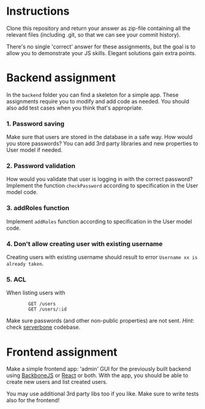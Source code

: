 # Instructions
Clone this repository and return your answer as zip-file containing all the relevant files (including .git, so that we can see your commit history). 

There's no single 'correct' answer for these assignments, but the goal is to allow you to demonstrate your JS skills. Elegant solutions gain extra points.

# Backend assignment

In the `backend` folder you can find a skeleton for a simple app. These assignments require you to modify and add code as needed. You should also add test cases when you think that's appropriate.

### 1. Password saving

Make sure that users are stored in the database in a safe way. How would you store passwords? You can add 3rd party libraries and new properties to User model if needed.

### 2. Password validation

How would you validate that user is logging in with the correct password? Implement the function `checkPassword` according to specification in the User model code.

### 3. addRoles function
Implement `addRoles` function according to specification in the User model code.

### 4. Don't allow creating user with existing username
Creating users with existing username should result to error `Username xx is already taken`.

### 5. ACL
When listing users with

			GET /users
			GET /users/:id
		
Make sure passwords (and other non-public properties) are not sent. _Hint_: check [serverbone](https://github.com/Everyplay/serverbone) codebase.


# Frontend assignment
Make a simple frontend app: 'admin' GUI for the previously built backend using [BackboneJS](http://backbonejs.org/) or [React](http://facebook.github.io/react/) or both. With the app, you should be able to create new users and list created users.

You may use additional 3rd party libs too if you like. Make sure to write tests also for the frontend!
